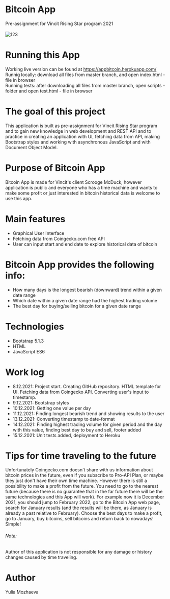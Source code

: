 # Bitcoin App
Pre-assignment for Vincit Rising Star program 2021
<br />
<br />
![123](https://user-images.githubusercontent.com/85441725/146150212-9f6e276f-7467-43fb-9593-f46097389c26.png)
# Running this App
Working live version can be found at https://appbitcoin.herokuapp.com/
<br />
Runnig locally: download all files from master branch, and open index.html -file in browser
<br />
Running tests: after downloading all files from master branch, open scripts -folder and open test.html - file in browser
# The goal of this project
This application is built as pre-assignment for Vincit Rising Star program and to gain new knowledge in web development and REST API and to practice in creating an application with UI, fetching data from API, making Bootstrap styles and
working with asynchronous JavaScript and with Document Object Model.
# Purpose of Bitcoin App
Bitcoin App is made for Vincit's client Scrooge McDuck, however application is public and everyone who has a time machine and wants to make some profit or just interested in bitcoin historical data is welcome to use this app. 
# Main features
* Graphical User Interface
* Fetching data from Coingecko.com free API 
* User can input start and end date to explore historical data of bitcoin
# Bitcoin App provides the following info:
* How many days is the longest bearish (downward) trend within a given date range
* Which date within a given date range had the highest trading volume
* The best day for buying/selling bitcoin for a given date range
# Technologies
* Bootstrap 5.1.3
* HTML
* JavaScript ES6
# Work log
* 8.12.2021: Project start. Creating GitHub repository. HTML template for UI. Fetching data from Coingecko API. Converting user's input to timestamp.
* 9.12.2021: Bootstrap styles
* 10.12.2021: Getting one value per day
* 11.12.2021: Finding longest bearish trend and showing results to the user
* 13.12.2021: Converting timestamp to date-format
* 14.12.2021: Finding highest trading volume for given period and the day with this value, finding best day to buy and sell, footer added
* 15.12.2021: Unit tests added, deployment to Heroku
# Tips for time traveling to the future
Unfortunately Coingecko.com doesn't share with us information about bitcoin prices in the future, even if you subscribe to Pro-API Plan, or maybe they just don't have their own time machine. However there is still a possibility to make a profit from the future. You need to go to the nearest future (because there is no guarantee that in the far future there will be the same technologies and this App will work). For example now it is December 2021, you should jump to February 2022, go to the Bitcoin App web page, search for January results (and the results will be there, as January is already a past relative to February). Choose the best days to make a profit, go to January, buy bitcoins, sell bitcoins and return back to nowadays! Simple! 
###### Note: 
Author of this application is not responsible for any damage or history changes caused by time traveling.
# Author
Yulia Mozhaeva
